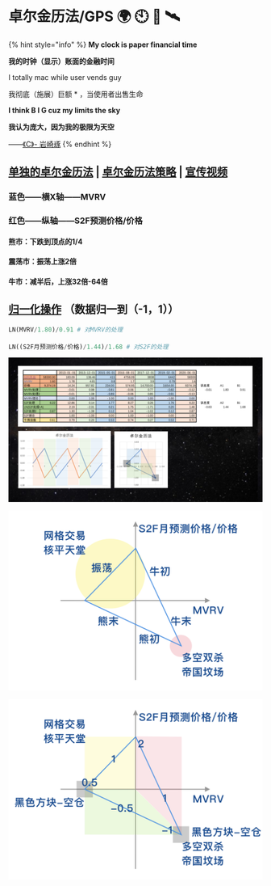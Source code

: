 # 卓尔金历法/GPS 🌍 🕙 🧭 🛰️

{% hint style="info" %}
**My clock is paper financial time**

**我的时钟（显示）账面的金融时间**

I totally mac while user vends guy

我彻底（施展）巨额 \* ，当使用者出售生命

**I think B I G cuz my limits the sky**

**我认为庞大，因为我的极限为天空**  
  
——[《C》-  岩崎琢](https://music.163.com/#/song?id=22713696)
{% endhint %}

## [单独的卓尔金历法](https://share.weiyun.com/vtnfH6zx)  \|  [卓尔金历法策略](https://share.weiyun.com/LOQuim31)  \|  [宣传视频](https://www.bilibili.com/video/BV13x411R7Lf)

### 蓝色——横X轴——MVRV 

### 红色——纵轴——S2F预测价格/价格



#### 熊市：下跌到顶点的1/4

#### 震荡市：振荡上涨2倍 

#### 牛市：减半后，上涨32倍-64倍

## [归一化操作](https://www.bfm-unity.com/management-cockpit-operation/shu-xue-li-qi) （数据归一到（-1，1））

```python
LN(MVRV/1.80)/0.91 # 对MVRV的处理

LN((S2F月预测价格/价格)/1.44)/1.68 # 对S2F的处理
```

![](../.gitbook/assets/ping-mu-kuai-zhao-20210329-xia-wu-9.13.03.png)

![&#x5353;&#x5C14;&#x91D1;&#x5386;&#x6CD5;](../.gitbook/assets/ling-hang-duo-.png)

![&#x56FE;&#x4E2D;&#x6570;&#x5B57;&#x6307;&#x7684;&#x662F;&#x4ED3;&#x4F4D;](../.gitbook/assets/lei-da-.png)

